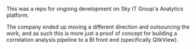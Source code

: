 This was a repo for ongoing development on Sky IT Group'a Analytics platform.

The company ended up moving a different direction and outsourcing the work, and as such this is more just a proof of concept for building a correlation analysis pipeline to a BI front end (specifically QlikView).
